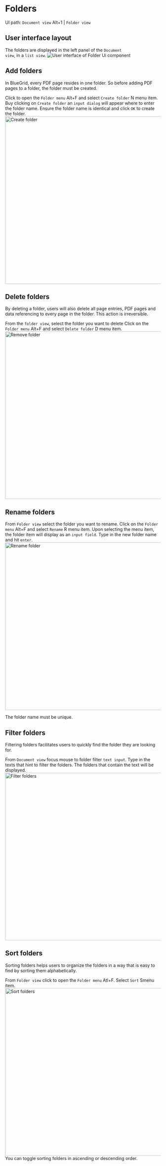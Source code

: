 # Folders
<tldr>
    <p>UI path: <ui-path><code>Document view</code> <shortcut>Alt+1</shortcut> | <code>Folder view</code></ui-path></p>
</tldr>

## User interface layout
The folders are displayed in the left panel of the <code>Document view</code>, in a <code>list view</code>. 
<img src="folder_ui.png" alt="User interface of Folder Ui component"/>


## Add folders
<procedure  >
<p>
In BlueGrid, every PDF page resides in one folder. So before adding PDF pages to a folder, the folder must be created.
</p>
<step>
Click to open the <code>Folder menu</code> <shortcut>Alt+F</shortcut> and select <code>Create folder</code> <shortcut>N</shortcut> menu item.
</step>
<step>
Buy clicking on <code>Create folder</code> an <code>input dialog</code> will appear where to enter the folder name.
</step>
<step>
Ensure the folder name is identical and click <code>OK</code> to create the folder.
</step>
<img src="create_folder.png" alt="Create folder" width="540"/>
</procedure>

## Delete folders
<procedure  >
<warning>
    <p>
        By deleting a folder, users will also delete all page entries, PDF pages and data referencing to every page in the folder. This action is irreversible.
    </p>
</warning>
<step>
From the <code>folder view</code>, select the folder you want to delete
</step>
<step>
Click on the <code>Folder menu</code> <shortcut>Alt+F</shortcut> and select <code>Delete folder</code> <shortcut>D</shortcut> menu item.
</step>
<img src="remove_folder.png" alt="Remove folder" width="540"/>

</procedure>

## Rename folders
<procedure >
<step>
From <code>Folder view</code> select the folder you want to rename.
</step>
<step>
Click on the <code>Folder menu</code> <shortcut>Alt+F</shortcut> and select <code>Rename</code> <shortcut>R</shortcut> menu item.
</step>
<step>
Upon selecting the menu item, the folder item will display as an <code>input field</code>. Type in the new folder name and hit <code>enter</code>.
</step>
<img src="rename_folder.png" alt="Rename folder" width="540"/>
<note>
    <p>
        The folder name must be unique.
    </p>
</note>
</procedure>

## Filter folders
<procedure >
<p>
Filtering folders facilitates users to quickly find the folder they are looking for.
</p>
<step>
    From <code>Document view</code> focus mouse to folder filter <code>text input</code>.
</step>
<step>
    Type in the texts that hint to filter the folders. The folders that contain the text will be displayed.
</step>

<img src="filter_folder.png" alt="Filter folders" width="540"/>
</procedure>

## Sort folders
<procedure >
<p>
Sorting folders helps users to organize the folders in a way that is easy to find by sorting them alphabetically.
</p>
<step>
    From <code>Folder view</code> click to open the <code>Folder menu</code> <shortcut>Atl+F</shortcut>.
</step>
<step>
    Select <code>Sort</code> <shortcut>S</shortcut>menu item.
</step>
    
<img src="sort_folder.png" alt="Sort folders" width="540"/>
<tip>
    You can toggle sorting folders in ascending or descending order.
</tip>
</procedure>

